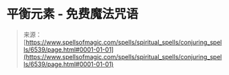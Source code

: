 <!--yml

类别：未分类

日期：2024-06-12 18:41:14

-->

# 平衡元素 - 免费魔法咒语

> 来源：[https://www.spellsofmagic.com/spells/spiritual_spells/conjuring_spells/6539/page.html#0001-01-01](https://www.spellsofmagic.com/spells/spiritual_spells/conjuring_spells/6539/page.html#0001-01-01)
